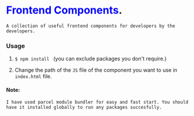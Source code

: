 # <span style="color:blue"> Frontend Components</span>.

    A collection of useful frontend components for developers by the developers.

 
 ### Usage

1. ```$ npm install ```
    (you can exclude packages you don't require.)

2. Change the path of the ```JS``` file of the component
    you want to use in ```index.html``` file.  

 #### Note:
    I have used parcel module bundler for easy and fast start. You should have it installed globally to run any packages succesfully. 
